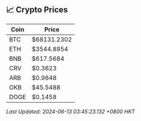 ## 📈 Crypto Prices

| Coin | Price |
| ---- | ----- |
| BTC | $68131.2302 |
| ETH | $3544.8954 |
| BNB | $617.5684 |
| CRV | $0.3623 |
| ARB | $0.9648 |
| OKB | $45.5488 |
| DOGE | $0.1458 |

_Last Updated: 2024-06-13 03:45:23.132 +0800 HKT_